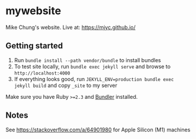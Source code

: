 # mywebsite

Mike Chung's website. Live at: https://mjyc.github.io/

## Getting started

1. Run `bundle install --path vendor/bundle` to install bundles
2. To test site locally, run `bundle exec jekyll serve` and browse to `http://localhost:4000`
3. If everything looks good, run `JEKYLL_ENV=production bundle exec jekyll build` and copy `_site` to my server

Make sure you have Ruby `>=2.3` and [Bundler](http://bundler.io/) installed.

## Notes

See https://stackoverflow.com/a/64901980 for Apple Silicon (M1) machines
